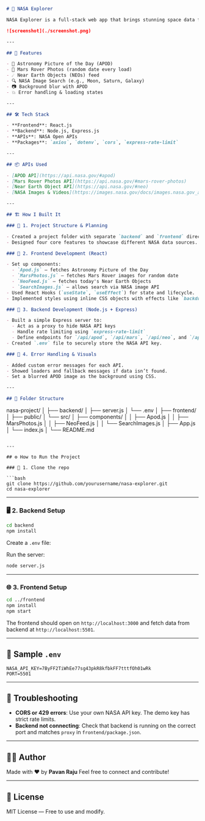 
```md
# 🚀 NASA Explorer

NASA Explorer is a full-stack web app that brings stunning space data from NASA to your screen — including the Astronomy Picture of the Day (APOD), Mars Rover photos, Near-Earth Objects (NEOs), and custom NASA image search.

![screenshot](./screenshot.png)

---

## 🧠 Features

- 🌌 Astronomy Picture of the Day (APOD)
- 🚀 Mars Rover Photos (random date every load)
- ☄️ Near Earth Objects (NEOs) feed
- 🔍 NASA Image Search (e.g., Moon, Saturn, Galaxy)
- 📷 Background blur with APOD
- 💥 Error handling & loading states

---

## 🛠 Tech Stack

- **Frontend**: React.js
- **Backend**: Node.js, Express.js
- **APIs**: NASA Open APIs
- **Packages**: `axios`, `dotenv`, `cors`, `express-rate-limit`

---

## 📦 APIs Used

- [APOD API](https://api.nasa.gov/#apod)
- [Mars Rover Photos API](https://api.nasa.gov/#mars-rover-photos)
- [Near Earth Object API](https://api.nasa.gov/#neo)
- [NASA Images & Videos](https://images.nasa.gov/docs/images.nasa.gov_api_docs.pdf)

---

## 🏗️ How I Built It

### 🔧 1. Project Structure & Planning

- Created a project folder with separate `backend` and `frontend` directories.
- Designed four core features to showcase different NASA data sources.

### 🎨 2. Frontend Development (React)

- Set up components:
  - `Apod.js` – fetches Astronomy Picture of the Day
  - `MarsPhotos.js` – fetches Mars Rover images for random date
  - `NeoFeed.js` – fetches today's Near Earth Objects
  - `SearchImages.js` – allows search via NASA image API
- Used React Hooks (`useState`, `useEffect`) for state and lifecycle.
- Implemented styles using inline CSS objects with effects like `backdrop-filter`, shadows, and hover scale animations.

### 🧠 3. Backend Development (Node.js + Express)

- Built a simple Express server to:
  - Act as a proxy to hide NASA API keys
  - Handle rate limiting using `express-rate-limit`
  - Define endpoints for `/api/apod`, `/api/mars`, `/api/neo`, and `/api/search`
- Created `.env` file to securely store the NASA API key.

### 🌌 4. Error Handling & Visuals

- Added custom error messages for each API.
- Showed loaders and fallback messages if data isn’t found.
- Set a blurred APOD image as the background using CSS.

---

## 📁 Folder Structure

```

nasa-project/
│
├── backend/
│   ├── server.js
│   └── .env
│
├── frontend/
│   ├── public/
│   └── src/
│       ├── components/
│       │   ├── Apod.js
│       │   ├── MarsPhotos.js
│       │   ├── NeoFeed.js
│       │   └── SearchImages.js
│       ├── App.js
│       └── index.js
│
└── README.md

````

---

## ⚙️ How to Run the Project

### 🔧 1. Clone the repo

```bash
git clone https://github.com/yourusername/nasa-explorer.git
cd nasa-explorer
````

---

### 🖥️ 2. Backend Setup

```bash
cd backend
npm install
```

Create a `.env` file:



Run the server:

```bash
node server.js
```

---

### 🌐 3. Frontend Setup

```bash
cd ../frontend
npm install
npm start
```

The frontend should open on `http://localhost:3000` and fetch data from backend at `http://localhost:5501`.

---

## 🧪 Sample `.env`

```env
NASA_API_KEY=7ByFF2TiWhEe77sg43pkR8kfbkFF7tttfOh01wRk
PORT=5501
```

---

## 🚨 Troubleshooting

* **CORS or 429 errors**: Use your own NASA API key. The demo key has strict rate limits.
* **Backend not connecting**: Check that backend is running on the correct port and matches `proxy` in `frontend/package.json`.

---

## 👨‍💻 Author

Made with ❤️ by **Pavan Raju**
Feel free to connect and contribute!

---

## 📜 License

MIT License — Free to use and modify.

